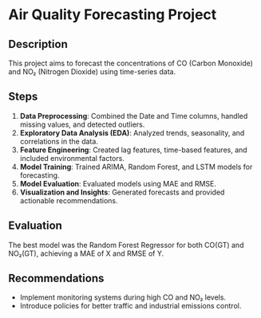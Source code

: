 # Air Quality Forecasting Project

## Description

This project aims to forecast the concentrations of CO (Carbon Monoxide) and NO₂ (Nitrogen Dioxide) using time-series data.

## Steps

1. **Data Preprocessing**: Combined the Date and Time columns, handled missing values, and detected outliers.
2. **Exploratory Data Analysis (EDA)**: Analyzed trends, seasonality, and correlations in the data.
3. **Feature Engineering**: Created lag features, time-based features, and included environmental factors.
4. **Model Training**: Trained ARIMA, Random Forest, and LSTM models for forecasting.
5. **Model Evaluation**: Evaluated models using MAE and RMSE.
6. **Visualization and Insights**: Generated forecasts and provided actionable recommendations.

## Evaluation

The best model was the Random Forest Regressor for both CO(GT) and NO₂(GT), achieving a MAE of X and RMSE of Y.

## Recommendations

- Implement monitoring systems during high CO and NO₂ levels.
- Introduce policies for better traffic and industrial emissions control.
